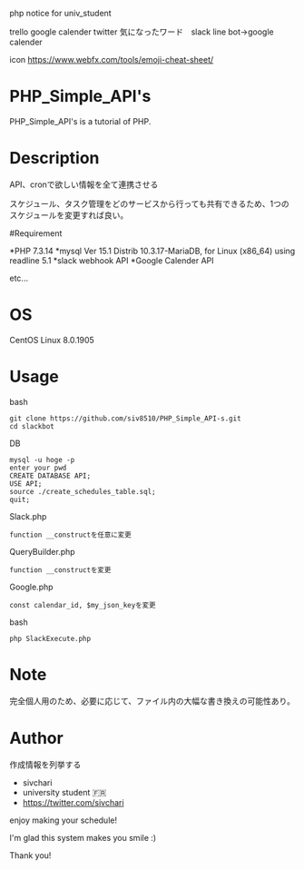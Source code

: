 php notice for univ_student

trello
google calender
twitter 気になったワード　slack
line bot->google calender

icon
https://www.webfx.com/tools/emoji-cheat-sheet/

# PHP_Simple_API's

PHP_Simple_API's is a tutorial of PHP.

# Description

API、cronで欲しい情報を全て連携させる

スケジュール、タスク管理をどのサービスから行っても共有できるため、1つのスケジュールを変更すれば良い。

#Requirement

*PHP 7.3.14
*mysql  Ver 15.1 Distrib 10.3.17-MariaDB, for Linux (x86_64) using readline 5.1
*slack webhook API
*Google Calender API

etc...

# OS

CentOS Linux 8.0.1905 

# Usage


bash
```
git clone https://github.com/siv8510/PHP_Simple_API-s.git
cd slackbot
```

DB
```
mysql -u hoge -p
enter your pwd
CREATE DATABASE API;
USE API;
source ./create_schedules_table.sql;
quit;
```

Slack.php
```
function __constructを任意に変更
```

QueryBuilder.php
```
function __constructを変更
```

Google.php
```
const calendar_id, $my_json_keyを変更
```

bash
```
php SlackExecute.php
```

# Note

完全個人用のため、必要に応じて、ファイル内の大幅な書き換えの可能性あり。

# Author

作成情報を列挙する

* sivchari
* university student 🇫🇷
* https://twitter.com/sivchari


enjoy making your schedule!

I'm glad this system makes you smile :)
 
Thank you!